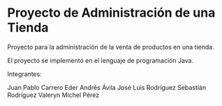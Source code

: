 # Proyecto de Administración de una Tienda

Proyecto para la administración de la venta de productos en una tienda.

El proyecto se implementó en el lenguaje de programación Java.

Integrantes:

Juan Pablo Carrero
Eder Andrés Ávila 
José Luis Rodríguez
Sebastián Rodríguez 
Valeryn Michel Pérez

